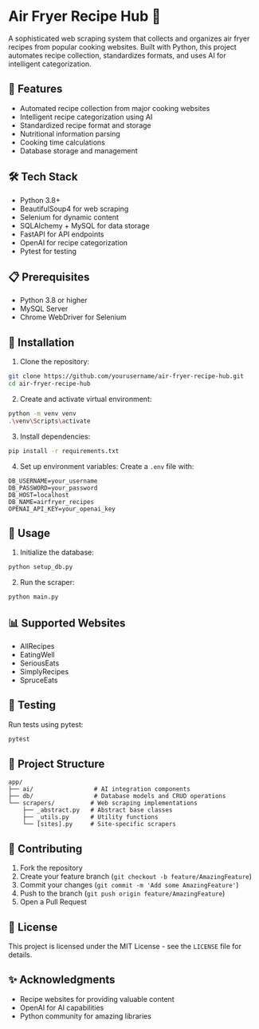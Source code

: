 # Air Fryer Recipe Hub 🍗

A sophisticated web scraping system that collects and organizes air fryer recipes from popular cooking websites. Built with Python, this project automates recipe collection, standardizes formats, and uses AI for intelligent categorization.

## 🚀 Features

- Automated recipe collection from major cooking websites
- Intelligent recipe categorization using AI
- Standardized recipe format and storage
- Nutritional information parsing
- Cooking time calculations
- Database storage and management

## 🛠 Tech Stack

- Python 3.8+
- BeautifulSoup4 for web scraping
- Selenium for dynamic content
- SQLAlchemy + MySQL for data storage
- FastAPI for API endpoints
- OpenAI for recipe categorization
- Pytest for testing

## 📋 Prerequisites

- Python 3.8 or higher
- MySQL Server
- Chrome WebDriver for Selenium

## 🔧 Installation

1. Clone the repository:
```bash
git clone https://github.com/yourusername/air-fryer-recipe-hub.git
cd air-fryer-recipe-hub
```

2. Create and activate virtual environment:
```bash
python -m venv venv
.\venv\Scripts\activate
```

3. Install dependencies:
```bash
pip install -r requirements.txt
```

4. Set up environment variables:
Create a `.env` file with:
```env
DB_USERNAME=your_username
DB_PASSWORD=your_password
DB_HOST=localhost
DB_NAME=airfryer_recipes
OPENAI_API_KEY=your_openai_key
```

## 🚦 Usage

1. Initialize the database:
```bash
python setup_db.py
```

2. Run the scraper:
```bash
python main.py
```

## 📊 Supported Websites

- AllRecipes
- EatingWell
- SeriousEats
- SimplyRecipes
- SpruceEats

## 🧪 Testing

Run tests using pytest:
```bash
pytest
```

## 📝 Project Structure

```
app/
├── ai/                 # AI integration components
├── db/                 # Database models and CRUD operations
└── scrapers/          # Web scraping implementations
    ├── _abstract.py   # Abstract base classes
    ├── _utils.py      # Utility functions
    └── [sites].py     # Site-specific scrapers
```

## 🤝 Contributing

1. Fork the repository
2. Create your feature branch (`git checkout -b feature/AmazingFeature`)
3. Commit your changes (`git commit -m 'Add some AmazingFeature'`)
4. Push to the branch (`git push origin feature/AmazingFeature`)
5. Open a Pull Request

## 📄 License

This project is licensed under the MIT License - see the `LICENSE` file for details.

## ✨ Acknowledgments

- Recipe websites for providing valuable content
- OpenAI for AI capabilities
- Python community for amazing libraries